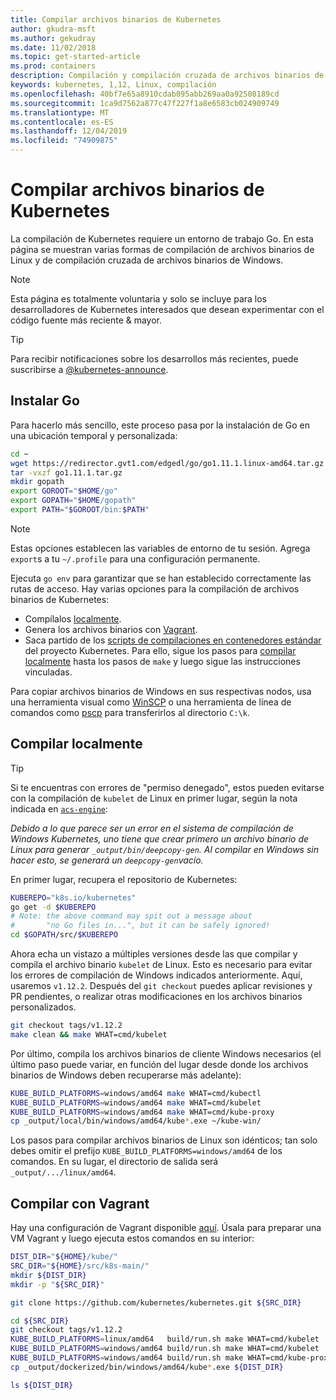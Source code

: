 ```yaml
---
title: Compilar archivos binarios de Kubernetes
author: gkudra-msft
ms.author: gekudray
ms.date: 11/02/2018
ms.topic: get-started-article
ms.prod: containers
description: Compilación y compilación cruzada de archivos binarios de Kubernetes desde el origen.
keywords: kubernetes, 1,12, Linux, compilación
ms.openlocfilehash: 40bf7e65a8910cdab095abb269aa0a92508189cd
ms.sourcegitcommit: 1ca9d7562a877c47f227f1a8e6583cb024909749
ms.translationtype: MT
ms.contentlocale: es-ES
ms.lasthandoff: 12/04/2019
ms.locfileid: "74909875"
---
```

# <a name="compiling-kubernetes-binaries"></a>Compilar archivos binarios de Kubernetes #
La compilación de Kubernetes requiere un entorno de trabajo Go. En esta página se muestran varias formas de compilación de archivos binarios de Linux y de compilación cruzada de archivos binarios de Windows.
> [!NOTE] 
> Esta página es totalmente voluntaria y solo se incluye para los desarrolladores de Kubernetes interesados que desean experimentar con el código fuente más reciente & mayor.

> [!tip]
> Para recibir notificaciones sobre los desarrollos más recientes, puede suscribirse a [@kubernetes-announce](https://groups.google.com/forum/#!forum/kubernetes-announce).

## <a name="installing-go"></a>Instalar Go ##
Para hacerlo más sencillo, este proceso pasa por la instalación de Go en una ubicación temporal y personalizada:

```bash
cd ~
wget https://redirector.gvt1.com/edgedl/go/go1.11.1.linux-amd64.tar.gz -O go1.11.1.tar.gz
tar -vxzf go1.11.1.tar.gz
mkdir gopath
export GOROOT="$HOME/go"
export GOPATH="$HOME/gopath"
export PATH="$GOROOT/bin:$PATH"
```

> [!Note]  
> Estas opciones establecen las variables de entorno de tu sesión. Agrega `export`s a tu `~/.profile` para una configuración permanente.

Ejecuta `go env` para garantizar que se han establecido correctamente las rutas de acceso. Hay varias opciones para la compilación de archivos binarios de Kubernetes:

  - Compílalos [localmente](#build-locally).
  - Genera los archivos binarios con [Vagrant](#build-with-vagrant).
  - Saca partido de los [scripts de compilaciones en contenedores estándar](https://github.com/kubernetes/kubernetes/tree/master/build#key-scripts) del proyecto Kubernetes. Para ello, sigue los pasos para [compilar localmente](#build-locally) hasta los pasos de `make` y luego sigue las instrucciones vinculadas.

Para copiar archivos binarios de Windows en sus respectivas nodos, usa una herramienta visual como [WinSCP](https://winscp.net/eng/download.php) o una herramienta de línea de comandos como [pscp](https://www.chiark.greenend.org.uk/~sgtatham/putty/latest.html) para transferirlos al directorio `C:\k`.


## <a name="building-locally"></a>Compilar localmente ##
> [!Tip]  
> Si te encuentras con errores de "permiso denegado", estos pueden evitarse con la compilación de `kubelet` de Linux en primer lugar, según la nota indicada en [`acs-engine`](https://github.com/Azure/acs-engine/blob/master/scripts/build-windows-k8s.sh#L176):
>  
> _Debido a lo que parece ser un error en el sistema de compilación de Windows Kubernetes, uno tiene que crear primero un archivo binario de Linux para generar `_output/bin/deepcopy-gen`. Al compilar en Windows sin hacer esto, se generará un `deepcopy-gen`vacío._

En primer lugar, recupera el repositorio de Kubernetes:

```bash
KUBEREPO="k8s.io/kubernetes"
go get -d $KUBEREPO
# Note: the above command may spit out a message about 
#       "no Go files in...", but it can be safely ignored!
cd $GOPATH/src/$KUBEREPO
```

Ahora echa un vistazo a múltiples versiones desde las que compilar y compila el archivo binario `kubelet` de Linux. Esto es necesario para evitar los errores de compilación de Windows indicados anteriormente. Aquí, usaremos `v1.12.2`. Después del `git checkout` puedes aplicar revisiones y PR pendientes, o realizar otras modificaciones en los archivos binarios personalizados.

```bash
git checkout tags/v1.12.2
make clean && make WHAT=cmd/kubelet
```

Por último, compila los archivos binarios de cliente Windows necesarios (el último paso puede variar, en función del lugar desde donde los archivos binarios de Windows deben recuperarse más adelante):

```bash
KUBE_BUILD_PLATFORMS=windows/amd64 make WHAT=cmd/kubectl
KUBE_BUILD_PLATFORMS=windows/amd64 make WHAT=cmd/kubelet
KUBE_BUILD_PLATFORMS=windows/amd64 make WHAT=cmd/kube-proxy
cp _output/local/bin/windows/amd64/kube*.exe ~/kube-win/
```

Los pasos para compilar archivos binarios de Linux son idénticos; tan solo debes omitir el prefijo `KUBE_BUILD_PLATFORMS=windows/amd64` de los comandos. En su lugar, el directorio de salida será `_output/.../linux/amd64`.


## <a name="build-with-vagrant"></a>Compilar con Vagrant ##
Hay una configuración de Vagrant disponible [aquí](https://github.com/Microsoft/SDN/tree/master/Kubernetes/linux/vagrant). Úsala para preparar una VM Vagrant y luego ejecuta estos comandos en su interior:

```bash
DIST_DIR="${HOME}/kube/"
SRC_DIR="${HOME}/src/k8s-main/"
mkdir ${DIST_DIR}
mkdir -p "${SRC_DIR}"

git clone https://github.com/kubernetes/kubernetes.git ${SRC_DIR}

cd ${SRC_DIR}
git checkout tags/v1.12.2
KUBE_BUILD_PLATFORMS=linux/amd64   build/run.sh make WHAT=cmd/kubelet
KUBE_BUILD_PLATFORMS=windows/amd64 build/run.sh make WHAT=cmd/kubelet 
KUBE_BUILD_PLATFORMS=windows/amd64 build/run.sh make WHAT=cmd/kube-proxy 
cp _output/dockerized/bin/windows/amd64/kube*.exe ${DIST_DIR}

ls ${DIST_DIR}
```

